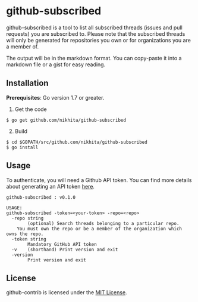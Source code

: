 # github-subscribed

github-subscribed is a tool to list all subscribed threads (issues and pull requests) you are subscribed to.
Please note that the subscribed threads will only be generated for repositories you own or for organizations
you are a member of.

The output will be in the markdown format. You can copy-paste it into a markdown file or a gist for easy reading.

## Installation

**Prerequisites**: Go version 1.7 or greater.

1. Get the code

```
$ go get github.com/nikhita/github-subscribed
```

2. Build

```
$ cd $GOPATH/src/github.com/nikhita/github-subscribed
$ go install
```

## Usage

To authenticate, you will need a Github API token. You can find more details about generating an API token [here](https://github.com/blog/1509-personal-api-tokens).

```
github-subscribed : v0.1.0

USAGE:
github-subscribed -token=<your-token> -repo=<repo>
  -repo string
    	(optional) Search threads belonging to a particular repo.
	You must own the repo or be a member of the organization which owns the repo.
  -token string
    	Mandatory GitHub API token
  -v	(shorthand) Print version and exit
  -version
    	Print version and exit
```

## License

github-contrib is licensed under the [MIT License](/LICENSE).
